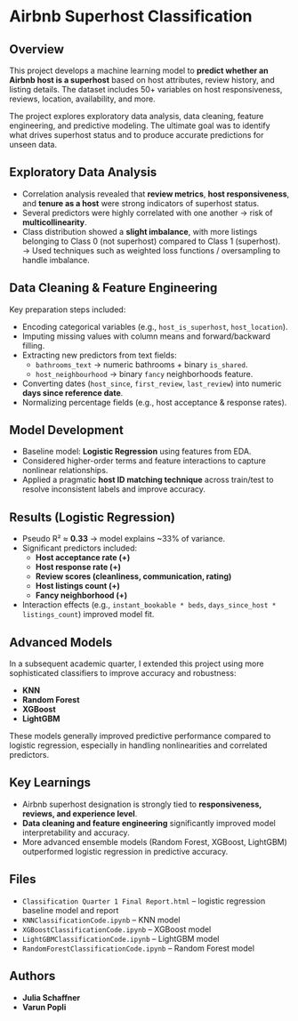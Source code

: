 # Airbnb Superhost Classification  

## Overview  
This project develops a machine learning model to **predict whether an Airbnb host is a superhost** based on host attributes, review history, and listing details. The dataset includes 50+ variables on host responsiveness, reviews, location, availability, and more.  

The project explores exploratory data analysis, data cleaning, feature engineering, and predictive modeling. The ultimate goal was to identify what drives superhost status and to produce accurate predictions for unseen data.  

## Exploratory Data Analysis  
- Correlation analysis revealed that **review metrics**, **host responsiveness**, and **tenure as a host** were strong indicators of superhost status.  
- Several predictors were highly correlated with one another → risk of **multicollinearity**.  
- Class distribution showed a **slight imbalance**, with more listings belonging to Class 0 (not superhost) compared to Class 1 (superhost).
  → Used techniques such as weighted loss functions / oversampling to handle imbalance.  

## Data Cleaning & Feature Engineering  
Key preparation steps included:  
- Encoding categorical variables (e.g., `host_is_superhost`, `host_location`).  
- Imputing missing values with column means and forward/backward filling.  
- Extracting new predictors from text fields:  
  - `bathrooms_text` → numeric bathrooms + binary `is_shared`.  
  - `host_neighbourhood` → binary `fancy` neighborhoods feature.  
- Converting dates (`host_since`, `first_review`, `last_review`) into numeric **days since reference date**.  
- Normalizing percentage fields (e.g., host acceptance & response rates).  

## Model Development  
- Baseline model: **Logistic Regression** using features from EDA.  
- Considered higher-order terms and feature interactions to capture nonlinear relationships.  
- Applied a pragmatic **host ID matching technique** across train/test to resolve inconsistent labels and improve accuracy.  

## Results (Logistic Regression)  
- Pseudo R² ≈ **0.33** → model explains ~33% of variance.  
- Significant predictors included:  
  - **Host acceptance rate (+)**  
  - **Host response rate (+)**  
  - **Review scores (cleanliness, communication, rating)**  
  - **Host listings count (+)**  
  - **Fancy neighborhood (+)**  
- Interaction effects (e.g., `instant_bookable * beds`, `days_since_host * listings_count`) improved model fit.  

## Advanced Models  
In a subsequent academic quarter, I extended this project using more sophisticated classifiers to improve accuracy and robustness:  
- **KNN**
- **Random Forest**
- **XGBoost**  
- **LightGBM**

These models generally improved predictive performance compared to logistic regression, especially in handling nonlinearities and correlated predictors.  

## Key Learnings  
- Airbnb superhost designation is strongly tied to **responsiveness, reviews, and experience level**.  
- **Data cleaning and feature engineering** significantly improved model interpretability and accuracy.  
- More advanced ensemble models (Random Forest, XGBoost, LightGBM) outperformed logistic regression in predictive accuracy.  

## Files  
- `Classification Quarter 1 Final Report.html` – logistic regression baseline model and report  
- `KNNClassificationCode.ipynb` – KNN model
- `XGBoostClassificationCode.ipynb` – XGBoost model  
- `LightGBMClassificationCode.ipynb` – LightGBM model  
- `RandomForestClassificationCode.ipynb` – Random Forest model

## Authors
- **Julia Schaffner**
- **Varun Popli**

